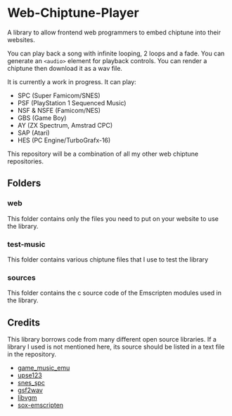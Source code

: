 # Web-Chiptune-Player
A library to allow frontend web programmers to embed chiptune into their websites.

You can play back a song with infinite looping, 2 loops and a fade. You can generate an `<audio>` element for playback controls. You can render a chiptune then download it as a wav file.

It is currently a work in progress. It can play:

- SPC (Super Famicom/SNES)
- PSF (PlayStation 1 Sequenced Music)
- NSF & NSFE (Famicom/NES) 
- GBS (Game Boy)
- AY (ZX Spectrum, Amstrad CPC)
- SAP (Atari)
- HES (PC Engine/TurboGrafx-16)

This repository will be a combination of all my other web chiptune repositories.

## Folders
### web
This folder contains only the files you need to put on your website to use the library.

### test-music
This folder contains various chiptune files that I use to test the library

### sources
This folder contains the c source code of the Emscripten modules used in the library.

## Credits
This library borrows code from many different open source libraries. If a library I used is not mentioned here, its source should be listed in a text file in the repository.

- [game_music_emu](https://github.com/libgme/game-music-emu)
- [upse123](https://packages.ubuntu.com/en/mantic/upse123)
- [snes_spc](https://github.com/blarggs-audio-libraries/snes_spc)
- [gsf2wav](https://github.com/jprjr/gsf2wav)
- [libvgm](https://github.com/ValleyBell/libvgm)
- [sox-emscripten](https://github.com/rameshvarun/sox-emscripten)
